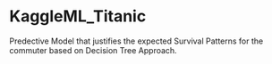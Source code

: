 # KaggleML_Titanic
Predective Model that justifies the expected Survival Patterns for the commuter based on Decision Tree Approach.
